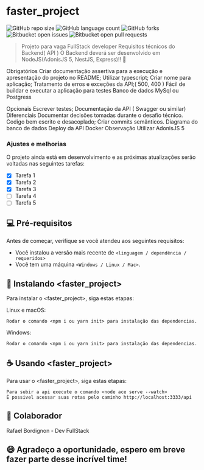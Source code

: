 # faster_project

![GitHub repo size](https://img.shields.io/github/repo-size/iuricode/README-template?style=for-the-badge)
![GitHub language count](https://img.shields.io/github/languages/count/iuricode/README-template?style=for-the-badge)
![GitHub forks](https://img.shields.io/github/forks/iuricode/README-template?style=for-the-badge)
![Bitbucket open issues](https://img.shields.io/bitbucket/issues/iuricode/README-template?style=for-the-badge)
![Bitbucket open pull requests](https://img.shields.io/bitbucket/pr-raw/iuricode/README-template?style=for-the-badge)


> Projeto para vaga FullStack developer
> Requisitos técnicos do Backend( API )
O Backend deverá ser desenvolvido em NodeJS(AdonisJS 5, NestJS, Express)!! 🙌

Obrigatórios
Criar documentação assertiva para a execução e apresentação do projeto no README;
Utilizar typescript;
Criar nome para aplicação;
Tratamento de erros e exceções da API;( 500, 400 )
Fácil de buildar e executar a aplicação para testes
Banco de dados MySql ou Postgress

Opcionais
Escrever testes;
Documentação da API ( Swagger ou similar)
Diferenciais
Documentar decisões tomadas durante o desafio técnico.
Codigo bem escrito e desacoplado;
Criar commits semânticos.
Diagrama do banco de dados
Deploy da API
Docker
Observação
Utilizar AdonisJS 5

### Ajustes e melhorias

O projeto ainda está em desenvolvimento e as próximas atualizações serão voltadas nas seguintes tarefas:

- [x] Tarefa 1
- [x] Tarefa 2
- [x] Tarefa 3
- [ ] Tarefa 4
- [ ] Tarefa 5

## 💻 Pré-requisitos

Antes de começar, verifique se você atendeu aos seguintes requisitos:

- Você instalou a versão mais recente de `<linguagem / dependência / requeridos>`
- Você tem uma máquina `<Windows / Linux / Mac>`.

## 🚀 Instalando <faster_project>

Para instalar o <faster_project>, siga estas etapas:

Linux e macOS:

```
Rodar o comando <npm i ou yarn init> para instalação das dependencias.
```

Windows:

```
Rodar o comando <npm i ou yarn init> para instalação das dependencias.
```

## ☕ Usando <faster_project>

Para usar o <faster_project>, siga estas etapas:

```
Para subir a api execute o comando <node ace serve --watch>
É possivel acessar suas rotas pelo caminho http://localhost:3333/api
```

## 🤝 Colaborador

Rafael Bordignon - Dev FullStack

## 😄 Agradeço a oportunidade, espero em breve fazer parte desse incrível time! 
